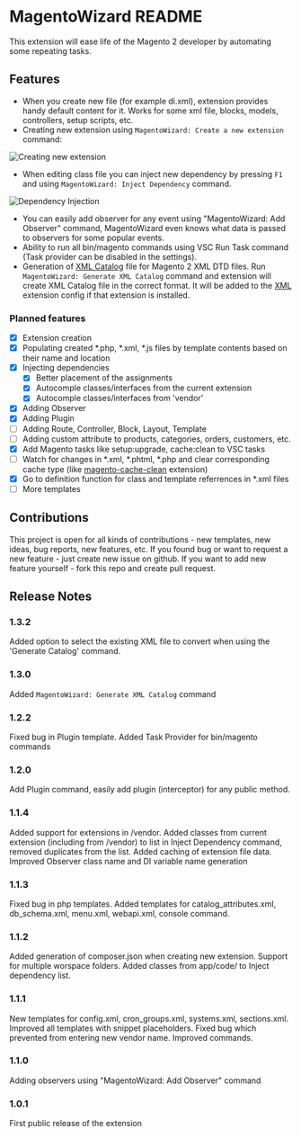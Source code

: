 # MagentoWizard README

This extension will ease life of the Magento 2 developer by automating some repeating tasks.

## Features

- When you create new file (for example di.xml), extension provides handy default content for it. Works for some xml file, blocks, models, controllers, setup scripts, etc.
- Creating new extension using `MagentoWizard: Create a new extension` command:

![Creating new extension](https://github.com/viperet/vscode-magento-wizard/raw/master/images/create_extension.gif)

- When editing class file you can inject new dependency by pressing `F1` and using `MagentoWizard: Inject Dependency` command.

![Dependency Injection ](https://github.com/viperet/vscode-magento-wizard/raw/master/images/dependency-injection.gif)

- You can easily add observer for any event using "MagentoWizard: Add Observer" command, MagentoWizard even knows what data is passed to observers for some popular events.
- Ability to run all bin/magento commands using VSC Run Task command (Task provider can be disabled in the settings).
- Generation of [XML Catalog](https://en.wikipedia.org/wiki/XML_catalog) file for Magento 2 XML DTD files. Run `MagentoWizard: Generate XML Catalog` command and extension will create XML Catalog file in the correct format. It will be added to the [XML](https://marketplace.visualstudio.com/items?itemName=redhat.vscode-xml) extension config if that extension is installed.

### Planned features

- [x] Extension creation
- [x] Populating created *.php, *.xml, *.js files by template contents based on their name and location
- [x] Injecting dependencies
  - [x] Better placement of the assignments
  - [x] Autocomple classes/interfaces from the current extension
  - [x] Autocomple classes/interfaces from 'vendor'
- [x] Adding Observer
- [x] Adding Plugin
- [ ] Adding Route, Controller, Block, Layout, Template
- [ ] Adding custom attribute to products, categories, orders, customers, etc.
- [x] Add Magento tasks like setup:upgrade, cache:clean to VSC tasks
- [ ] Watch for changes in *.xml, *.phtml, *.php and clear corresponding cache type (like [magento-cache-clean](https://github.com/mage2tv/magento-cache-clean) extension)
- [x] Go to definition function for class and template referrences in *.xml files
- [ ] More templates

## Contributions

This project is open for all kinds of contributions - new templates, new ideas, bug reports, new features, etc.
If you found bug or want to request a new feature - just create new issue on github. If you want to add new feature yourself -
fork this repo and create pull request.

## Release Notes

### 1.3.2

Added option to select the existing XML file to convert when using the 'Generate Catalog' command.

### 1.3.0

Added `MagentoWizard: Generate XML Catalog` command

### 1.2.2

Fixed bug in Plugin template.
Added Task Provider for bin/magento commands

### 1.2.0

Add Plugin command, easily add plugin (interceptor) for any public method.

### 1.1.4

Added support for extensions in /vendor. Added classes from current extension (including from /vendor) to list in
Inject Dependency command, removed duplicates from the list. Added caching of extension file data.
Improved Observer class name and DI variable name generation

### 1.1.3

Fixed bug in php templates. Added templates for catalog_attributes.xml, db_schema.xml, menu.xml, webapi.xml, console command.

### 1.1.2

Added generation of composer.json when creating new extension. Support for multiple worspace folders. Added classes from app/code/ to Inject dependency list.

### 1.1.1

New templates for config.xml, cron_groups.xml, systems.xml, sections.xml. Improved all templates with snippet placeholders.
Fixed bug which prevented from entering new vendor name. Improved commands.

### 1.1.0

Adding observers using "MagentoWizard: Add Observer" command

### 1.0.1

First public release of the extension
